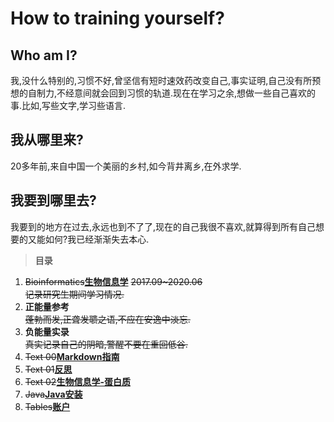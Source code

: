 # **How to training yourself?**   
## Who am I?
我,没什么特别的,习惯不好,曾坚信有短时速效药改变自己,事实证明,自己没有所预想的自制力,不经意间就会回到习惯的轨道.现在在学习之余,想做一些自己喜欢的事.比如,写些文字,学习些语言.
## 我从哪里来?
20多年前,来自中国一个美丽的乡村,如今背井离乡,在外求学.
## 我要到哪里去?
我要到的地方在过去,永远也到不了了,现在的自己我很不喜欢,就算得到所有自己想要的又能如何?我已经渐渐失去本心.
>  **目录**
1. ~~Bioinformatics~~[**生物信息学**](https://whve.github.io/Bioinformatics/)  ~~2017.09~2020.06  
记录研究生期间学习情况.~~
1. **正能量参考**  
~~蓬勃而发,正聋发聩之语,不应在安逸中淡忘.~~
1. **负能量实录**  
~~真实记录自己的阴暗,警醒不要在重回低谷.~~
1. ~~Text 00~~[**Markdown指南**](https://whve.github.io/Text%2000/)
1. ~~Text 01~~[**反思**](https://whve.github.io/Text%2001/)
1. ~~Text 02~~[**生物信息学-蛋白质**](https://whve.github.io/Text%2002/)
1. ~~Java~~[**Java安装**](https://whve.github.io/Java/)
1. ~~Tables~~[**账户**](https://whve.github.io/Tables/)
